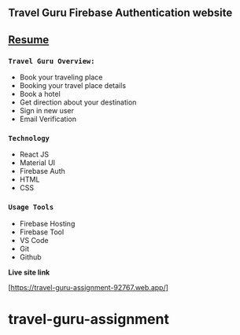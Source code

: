 
## Travel Guru Firebase Authentication website

## [Resume](https://drive.google.com/file/d/1s7AGavyifV01JTImVaHGZQQlMh86rl6Y/view?usp=sharing)

### `Travel Guru Overview:`

- Book your traveling place
- Booking your travel place details
- Book a hotel
- Get direction about your destination 
- Sign in new user
- Email Verification

### `Technology`

- React JS
- Material UI
- Firebase Auth
- HTML
- CSS

### `Usage Tools`

- Firebase Hosting
- Firebase Tool
- VS Code
- Git
- Github



**Live site link**


 [https://travel-guru-assignment-92767.web.app/]

# travel-guru-assignment
